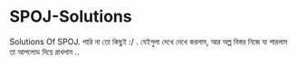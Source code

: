 # SPOJ-Solutions
Solutions Of SPOJ.
পারি না তো কিছুই :/ . যেইগুলা দেখে দেখে করলাম, আর অল্প বিস্তর নিজে যা পারলাম তা আপলোড দিয়ে রাখলাম .. 
